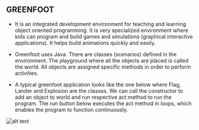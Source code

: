 ## GREENFOOT

* It is an integrated development environment for teaching and learning object oriented programming. It is very specialized environment where kids can program and build games and simulations (graphical interactive applications). It helps build animations quickly and easily.

* Greenfoot uses Java. There are classes (scenarios) defined in the environment. The playground where all the objects are placed is called the world. All objects are assigned specific methods in order to perform activities.

* A typical greenfoot application looks like the one below where Flag, Lander and Explosion are the classes. We can call the constructor to add an object to world and run respective act method to run the program. The run button below executes the act method in loops, which enables the program to function continuously.


![alt text](https://github.com/nguyensjsu/cmpe202-pioneers/blob/master/Game%20Engine%20Exploration/Rutvik%20Pensionwar%20-%20Phaser%20Game%20Engine/Greenfoot%20environment.png?raw=true)
